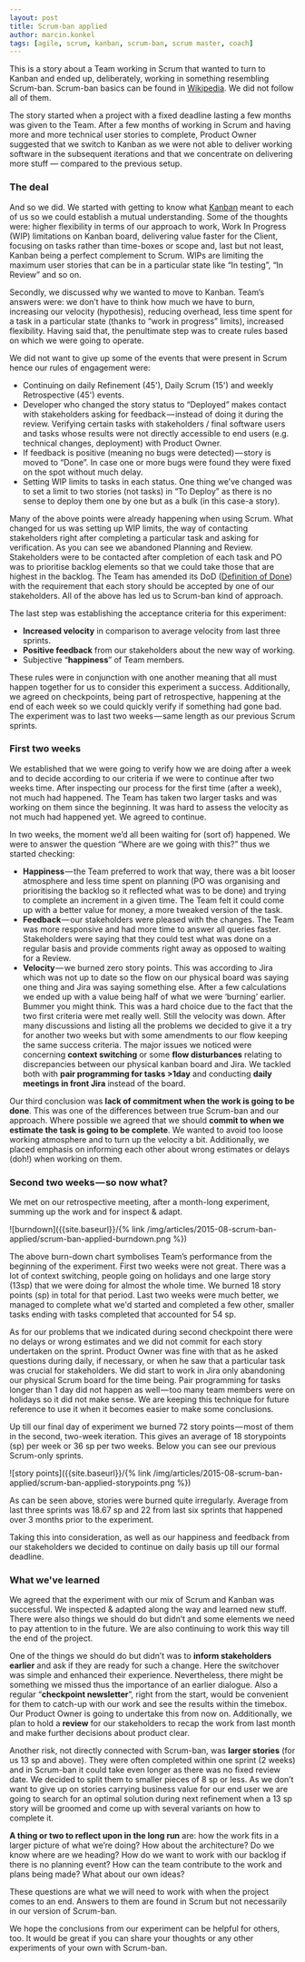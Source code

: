 ```yaml
---
layout: post
title: Scrum-ban applied
author: marcin.konkel
tags: [agile, scrum, kanban, scrum-ban, scrum master, coach]
---
```


This is a story about a Team working in Scrum that wanted to turn to Kanban and ended up, deliberately, working in something resembling
Scrum-ban. Scrum-ban basics can be found in [Wikipedia](http://en.wikipedia.org/wiki/Scrumban). We did not follow all of them.

The story started when a project with a fixed deadline lasting a few months was given to the Team. After a few months of
working in Scrum and having more and more technical user stories to complete, Product Owner suggested that we switch
to Kanban as we were not able to deliver working software in the subsequent iterations and that we concentrate on delivering more
stuff — compared to the previous setup.

### The deal

And so we did. We started with getting to know what [Kanban](http://en.wikipedia.org/wiki/Kanban) meant to each of us so we could establish a mutual
understanding. Some of the thoughts were: higher flexibility in terms of our approach to work, Work In Progress (WIP)
limitations on Kanban board, delivering value faster for the Client, focusing on tasks rather than time-boxes or
scope and, last but not least, Kanban being a perfect complement to Scrum. WIPs are limiting the maximum user stories that
can be in a particular state like “In testing”, “In Review” and so on.

Secondly, we discussed why we wanted to move to Kanban. Team’s answers were: we don’t have to think how much we have
to burn, increasing our velocity (hypothesis), reducing overhead, less time spent for a task in a particular state
(thanks to “work in progress” limits), increased flexibility. Having said that, the penultimate step was to create
rules based on which we were going to operate.

We did not want to give up some of the events that were present in Scrum hence our rules of engagement were:

* Continuing on daily Refinement (45'), Daily Scrum (15') and weekly Retrospective (45') events.
* Developer who changed the story status to “Deployed” makes contact with stakeholders asking for feedback — instead
of doing it during the review. Verifying certain tasks with stakeholders / final software users and tasks whose results were not
directly accessible to end users (e.g. technical changes, deployment) with Product Owner.
* If feedback is positive (meaning no bugs were detected) — story is moved to “Done”. In case one or more bugs were found
they were fixed on the spot without much delay.
* Setting WIP limits to tasks in each status. One thing we’ve changed was to set a limit to two stories (not tasks) in
“To Deploy” as there is no sense to deploy them one by one but as a bulk (in this case-a story).

Many of the above points were already happening when using Scrum. What changed for us was setting up WIP limits, the way of contacting
stakeholders right after completing a particular task and asking for verification. As you can
see we abandoned Planning and Review. Stakeholders were to be contacted after completion of each task and PO was to
prioritise backlog elements so that we could take those that are highest in the backlog. The Team has amended its DoD ([Definition of Done](http://guide.agilealliance.org/guide/definition-of-done.html)) with the requirement that each story should be accepted by one of
our stakeholders. All of the above has led us to Scrum-ban kind of approach.

The last step was establishing the acceptance criteria for this experiment:

* **Increased velocity** in comparison to average velocity from last three sprints.
* **Positive feedback** from our stakeholders about the new way of working.
* Subjective “**happiness**” of Team members.

These rules were in conjunction with one another meaning that all must happen together  for us to consider this experiment a success.
Additionally, we agreed on checkpoints, being part of retrospective, happening at the end of each week so we could quickly
verify if something had gone bad. The experiment was to last two weeks — same length as our previous Scrum sprints.

### First two weeks

We established that we were going to verify how we are doing after a week and to decide according to our criteria if we were to
continue after two weeks time. After inspecting our process for the first time (after a week), not much had happened. The
Team has taken two larger tasks and was working on them since the beginning. It was hard to assess the velocity as not much
had happened yet. We agreed to continue.

In two weeks, the moment we’d all been waiting for (sort of) happened. We were to answer the question “Where are we
going with this?” thus we started checking:

* **Happiness** — the Team preferred to work that way, there was a bit looser atmosphere and less time spent on planning (PO was
organising and prioritising the backlog so it reflected what was to be done) and trying to complete an increment in a given time.
The Team felt it could come up with a better value for money, a more tweaked version of the task.
* **Feedback** — our stakeholders were pleased with the changes. The Team was more responsive and had more time to answer all queries
faster. Stakeholders were saying that they could test what was done on a regular basis and provide comments right away as opposed to
waiting for a Review.
* **Velocity** — we burned zero story points. This was according to Jira which was not up to date so the flow on our physical
board was saying one thing and Jira was saying something else. After a few calculations we ended up with a value being half of
what we were ‘burning’ earlier. Bummer you might think.
This was a hard choice due to the fact that the two first criteria were met really well. Still the velocity was down. After
many discussions and listing all the problems we decided to give it a try for another two weeks but with some amendments
to our flow keeping the same success criteria. The major issues we noticed were concerning **context switching** or some **flow
disturbances** relating to discrepancies between our physical kanban board and Jira. We tackled both with **pair programming
for tasks >1day** and conducting **daily meetings in front Jira** instead of the board.

Our third conclusion was **lack of commitment when the work is going to be done**. This was one of the differences between true
Scrum-ban and our approach. Where possible we agreed that we should **commit to when we estimate the task is going to be
complete**. We wanted to avoid too loose working atmosphere and to turn up the velocity a bit. Additionally, we placed
emphasis on informing each other about wrong estimates or delays (doh!) when working on them.

### Second two weeks — so now what?

We met on our retrospective meeting, after a month-long experiment, summing up the work and for inspect & adapt.

![burndown]({{site.baseurl}}/{% link /img/articles/2015-08-scrum-ban-applied/scrum-ban-applied-burndown.png %})

The above burn-down chart symbolises Team’s performance from the beginning of the experiment. First two weeks were not great.
There was a lot of context switching, people going on holidays and one large story (13sp) that we were doing for almost the
whole time. We burned 18 story points (sp) in total for that period. Last two weeks were much better, we managed to complete what we'd
started and completed a few other, smaller tasks ending with tasks completed that accounted for 54 sp.

As for our problems that we indicated during second checkpoint there were no delays or wrong estimates and we did not
commit for each story undertaken on the sprint. Product Owner was fine with that as he asked questions during daily, if necessary,
or when he saw that a particular task was crucial for stakeholders. We did start to work in Jira only abandoning our physical
Scrum board for the time being. Pair programming for tasks longer than 1 day did not happen as well — too many team members were
on holidays so it did not make sense. We are keeping this technique for future reference to use it when it becomes easier to
make some conclusions.

Up till our final day of experiment we burned 72 story points — most of them in the second, two-week iteration. This gives an
average of 18 storypoints (sp) per week or 36 sp per two weeks. Below you can see our previous Scrum-only sprints.

![story points]({{site.baseurl}}/{% link /img/articles/2015-08-scrum-ban-applied/scrum-ban-applied-storypoints.png %})

As can be seen above, stories were burned quite irregularly. Average from last three sprints was 18.67 sp and 22 from
last six sprints that happened over 3 months prior to the experiment.

Taking this into consideration, as well as our happiness and feedback from our stakeholders we decided to continue on
daily basis up till our formal deadline.

### What we've learned

We agreed that the experiment with our mix of Scrum and Kanban was successful. We inspected & adapted along
the way and learned new stuff. There were also things we should do but didn’t and some elements we need to pay
attention to in the future. We are also continuing to work this way till the end of the project.

One of the things we should do but didn’t was to **inform stakeholders earlier** and ask if they are ready for such a change.
Here the switchover was simple and enhanced their experience. Nevertheless, there might be something we missed thus
the importance of an earlier dialogue. Also a regular “**checkpoint newsletter**”, right from the start, would be convenient
for them to catch-up with our work and see the results within the timebox. Our Product Owner is going to undertake
this from now on. Additionally, we plan to hold a **review** for our stakeholders to recap the work from last month and make
further decisions about product clear.

Another risk, not directly connected with Scrum-ban, was **larger stories** (for us 13 sp and above). They were often completed
within one sprint (2 weeks) and in Scrum-ban it could take even longer as there was no fixed review date. We decided to split
them to smaller pieces of 8 sp or less. As we don’t want to give up on stories carrying business value for our end user
we are going to search for an optimal solution during next refinement when a 13 sp story will be groomed and come up with
several variants on how to complete it.

**A thing or two to reflect upon in the long run** are: how the work fits in a larger picture of what we’re doing? How about the
architecture? Do we know where are we heading? How do we want to work with our backlog if there is no planning event? How can
the team contribute to the work and plans being made? What about our own ideas?

These questions are what we will need to work with when the project comes to an end. Answers to them are found in Scrum but not
necessarily in our version of Scrum-ban.

We hope the conclusions from our experiment can be helpful for others, too. It would be great if you can share your thoughts or
any other experiments of your own with Scrum-ban.
